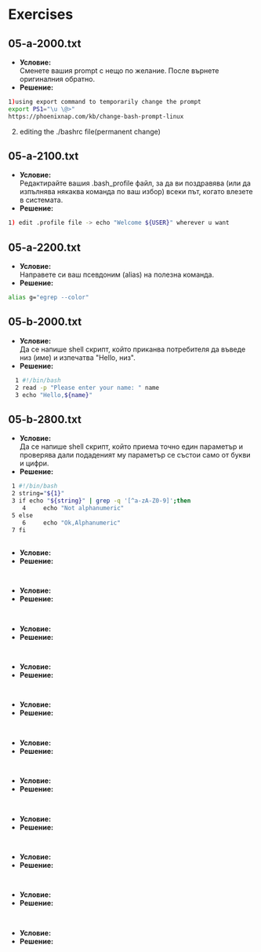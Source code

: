 # Exercises
## 05-a-2000.txt
- **Условие:**<br/>
Сменете вашия prompt с нещо по желание. После върнете оригиналния обратно.
- **Решение:**
```bash
1)using export command to temporarily change the prompt
export PS1="\u \@>"
https://phoenixnap.com/kb/change-bash-prompt-linux
```
2) editing the ./bashrc file(permanent change)
## 05-a-2100.txt
- **Условие:**<br/>
Редактирайте вашия .bash_profile файл, за да ви поздравява (или да изпълнява някаква команда по ваш избор) всеки път, когато влезете в системата.
- **Решение:**
```bash
1) edit .profile file -> echo "Welcome ${USER}" wherever u want
```
## 05-a-2200.txt
- **Условие:**<br/>
Направете си ваш псевдоним (alias) на полезна команда.
- **Решение:**
```bash
alias g="egrep --color"
```
## 05-b-2000.txt
- **Условие:**<br/>
Да се напише shell скрипт, който приканва потребителя да въведе низ (име) и изпечатва "Hello, низ".
- **Решение:**
```bash
  1 #!/bin/bash
  2 read -p "Please enter your name: " name
  3 echo "Hello,${name}"
```
## 05-b-2800.txt
- **Условие:**<br/>
Да се напише shell скрипт, който приема точно един параметър и проверява дали подаденият му параметър се състои само от букви и цифри.
- **Решение:**
```bash
 1 #!/bin/bash
 2 string="${1}"
 3 if echo "${string}" | grep -q '[^a-zA-Z0-9]';then
    4     echo "Not alphanumeric"
 5 else
    6     echo "Ok,Alphanumeric"
 7 fi
```
## 
- **Условие:**<br/>
- **Решение:**
```bash
```
## 
- **Условие:**<br/>
- **Решение:**
```bash
```
## 
- **Условие:**<br/>
- **Решение:**
```bash
```
## 
- **Условие:**<br/>
- **Решение:**
```bash
```
## 
- **Условие:**<br/>
- **Решение:**
```bash
```
## 
- **Условие:**<br/>
- **Решение:**
```bash
```
## 
- **Условие:**<br/>
- **Решение:**
```bash
```
## 
- **Условие:**<br/>
- **Решение:**
```bash
```
## 
- **Условие:**<br/>
- **Решение:**
```bash
```
## 
- **Условие:**<br/>
- **Решение:**
```bash
```
## 
- **Условие:**<br/>
- **Решение:**
```bash
```

